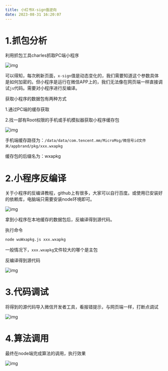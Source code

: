```yaml
---
title: 小红书X-sign值逆向
date: 2023-08-31 16:20:07
---
```


# 1.抓包分析

利用抓包工具charles抓取PC端小程序

![img](https://gitee.com/gmbjzg/xybc_gzh/raw/master/2021-9-19/1632050428465-image.png)



可以得知，每次刷新页面，`x-sign`值是动态变化的，我们需要知道这个参数具体是如何加密的。但小程序是运行在微信APP上的，我们无法像在网页端一样直接调试`js`代码。需要对小程序进行反编译。

获取小程序的数据包有两种方式

1.通过PC端的缓存获取

2.找一部有Root权限的手机或手机模拟器获取小程序缓存包



![img](https://gitee.com/gmbjzg/xybc_gzh/raw/master/2021-10-12/1634006663787-image.png)



手机端缓存路径为：`/data/data/com.tencent.mm/MicroMsg/微信号id文件夹/appbrand/pkg/xxx.wxapkg`

缓存包的后缀名为：wxapkg

# 2.小程序反编译

关于小程序的反编译教程，github上有很多，大家可以自行百度。或使用已安装好的依赖库，电脑端只需要安装node环境即可。



![img](https://gitee.com/gmbjzg/xybc_gzh/raw/master/2021-10-12/1634018199695-image.png)



拿到小程序在本地缓存的数据包后，反编译得到源代码。



执行命令



```python
node wuWxapkg.js xxx.wxapkg
```



一般情况下，`xxx.wxapkg`文件较大的哪个是主包



反编译得到源代码



![img](https://gitee.com/gmbjzg/xybc_gzh/raw/master/2021-10-12/1634018683508-image.png)



# 3.代码调试



将得到的源代码导入微信开发者工具，看报错提示，与网页端一样，打断点调试



![img](https://gitee.com/gmbjzg/xybc_gzh/raw/master/2021-10-12/1634018859838-image.png)



# 4.算法调用



最终在node端完成算法的调用，执行效果



![img](https://gitee.com/gmbjzg/xybc_gzh/raw/master/2021-10-12/1634019615262-image.png)
